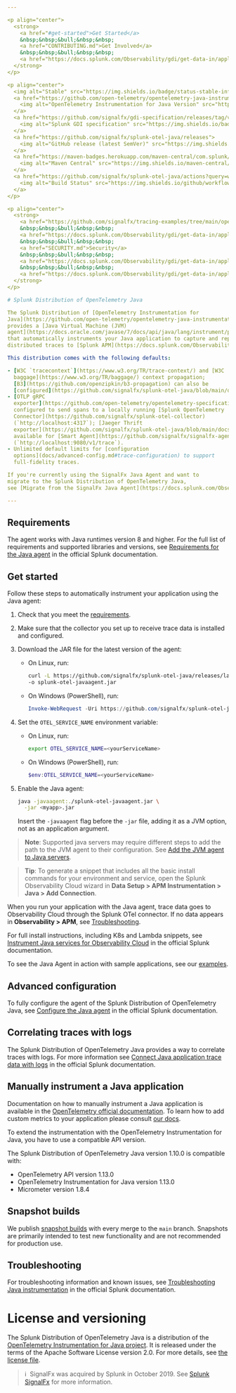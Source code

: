 ```yaml
---

<p align="center">
  <strong>
    <a href="#get-started">Get Started</a>
    &nbsp;&nbsp;&bull;&nbsp;&nbsp;
    <a href="CONTRIBUTING.md">Get Involved</a>
    &nbsp;&nbsp;&bull;&nbsp;&nbsp;
    <a href="https://docs.splunk.com/Observability/gdi/get-data-in/application/java/troubleshooting/migrate-signalfx-java-agent-to-otel.html">Migrate from SignalFx Java Agent</a>
  </strong>
</p>

<p align="center">
  <img alt="Stable" src="https://img.shields.io/badge/status-stable-informational?style=for-the-badge">
  <a href="https://github.com/open-telemetry/opentelemetry-java-instrumentation/releases/tag/v1.13.0">
    <img alt="OpenTelemetry Instrumentation for Java Version" src="https://img.shields.io/badge/otel-1.13.0-blueviolet?style=for-the-badge">
  </a>
  <a href="https://github.com/signalfx/gdi-specification/releases/tag/v1.2.0">
    <img alt="Splunk GDI specification" src="https://img.shields.io/badge/GDI-1.2.0-blueviolet?style=for-the-badge">
  </a>
  <a href="https://github.com/signalfx/splunk-otel-java/releases">
    <img alt="GitHub release (latest SemVer)" src="https://img.shields.io/github/v/release/signalfx/splunk-otel-java?include_prereleases&style=for-the-badge">
  </a>
  <a href="https://maven-badges.herokuapp.com/maven-central/com.splunk/splunk-otel-javaagent">
    <img alt="Maven Central" src="https://img.shields.io/maven-central/v/com.splunk/splunk-otel-javaagent?style=for-the-badge">
  </a>
  <a href="https://github.com/signalfx/splunk-otel-java/actions?query=workflow%3A%22CI+build%22">
    <img alt="Build Status" src="https://img.shields.io/github/workflow/status/signalfx/splunk-otel-java/CI%20build?style=for-the-badge">
  </a>
</p>

<p align="center">
  <strong>
    <a href="https://github.com/signalfx/tracing-examples/tree/main/opentelemetry-tracing/opentelemetry-java-tracing">Examples</a>
    &nbsp;&nbsp;&bull;&nbsp;&nbsp;
    <a href="https://docs.splunk.com/Observability/gdi/get-data-in/application/java/splunk-java-otel-distribution.html">About the distribution</a>
    &nbsp;&nbsp;&bull;&nbsp;&nbsp;
    <a href="SECURITY.md">Security</a>
    &nbsp;&nbsp;&bull;&nbsp;&nbsp;
    <a href="https://docs.splunk.com/Observability/gdi/get-data-in/application/java/java-otel-requirements.html">Supported Libraries</a>
    &nbsp;&nbsp;&bull;&nbsp;&nbsp;
    <a href="https://docs.splunk.com/Observability/gdi/get-data-in/application/java/troubleshooting/common-java-troubleshooting.html">Troubleshooting</a>
  </strong>
</p>

# Splunk Distribution of OpenTelemetry Java

The Splunk Distribution of [OpenTelemetry Instrumentation for
Java](https://github.com/open-telemetry/opentelemetry-java-instrumentation)
provides a [Java Virtual Machine (JVM)
agent](https://docs.oracle.com/javase/7/docs/api/java/lang/instrument/package-summary.html)
that automatically instruments your Java application to capture and report
distributed traces to [Splunk APM](https://docs.splunk.com/Observability/apm/intro-to-apm.html).

This distribution comes with the following defaults:

- [W3C `tracecontext`](https://www.w3.org/TR/trace-context/) and [W3C
  baggage](https://www.w3.org/TR/baggage/) context propagation;
  [B3](https://github.com/openzipkin/b3-propagation) can also be
  [configured](https://github.com/signalfx/splunk-otel-java/blob/main/docs/advanced-config.md#trace-propagation-configuration).
- [OTLP gRPC
  exporter](https://github.com/open-telemetry/opentelemetry-specification/blob/main/specification/protocol/README.md)
  configured to send spans to a locally running [Splunk OpenTelemetry
  Connector](https://github.com/signalfx/splunk-otel-collector)
  (`http://localhost:4317`); [Jaeger Thrift
  exporter](https://github.com/signalfx/splunk-otel-java/blob/main/docs/advanced-config.md#trace-exporters)
  available for [Smart Agent](https://github.com/signalfx/signalfx-agent)
  (`http://localhost:9080/v1/trace`).
- Unlimited default limits for [configuration
  options](docs/advanced-config.md#trace-configuration) to support
  full-fidelity traces.

If you're currently using the SignalFx Java Agent and want to
migrate to the Splunk Distribution of OpenTelemetry Java,
see [Migrate from the SignalFx Java Agent](https://docs.splunk.com/Observability/gdi/get-data-in/application/java/troubleshooting/migrate-signalfx-java-agent-to-otel.html).

---
```


<!-- Comments, spacing, empty and new lines in the section below are intentional, please do not modify them! -->
<!--DEV_DOCS_WARNING-->

## Requirements

The agent works with Java runtimes version 8 and higher. For the full list of requirements and supported libraries and versions, see [Requirements for the Java agent](https://docs.splunk.com/Observability/gdi/get-data-in/application/java/java-otel-requirements.html) in the official Splunk documentation.

## Get started

Follow these steps to automatically instrument your application using the Java agent:

1.  Check that you meet the [requirements](#requirements).

2.  Make sure that the collector you set up to receive trace data is installed and configured.

3.  Download the JAR file for the latest version of the agent:

    -   On Linux, run:

        ```bash
        curl -L https://github.com/signalfx/splunk-otel-java/releases/latest/download/splunk-otel-javaagent.jar \
        -o splunk-otel-javaagent.jar
        ```

    -   On Windows (PowerShell), run:

        ```powershell
        Invoke-WebRequest -Uri https://github.com/signalfx/splunk-otel-java/releases/latest/download/splunk-otel-javaagent.jar -OutFile splunk-otel-javaagent.jar
        ```

4.  Set the `OTEL_SERVICE_NAME` environment variable:

    -   On Linux, run:

        ```bash
        export OTEL_SERVICE_NAME=<yourServiceName>
        ```

    -   On Windows (PowerShell), run:

        ```powershell
        $env:OTEL_SERVICE_NAME=<yourServiceName>
        ```

5.  Enable the Java agent:

    ```bash
    java -javaagent:./splunk-otel-javaagent.jar \
      -jar <myapp>.jar
    ```

    Insert the `-javaagent` flag before the `-jar` file, adding it as a JVM option, not as an application argument.

> **Note**: Supported java servers may require different steps to add the path to the JVM agent to their configuration. See [Add the JVM agent to Java servers](./docs/server-instructions.md).

> **Tip**: To generate a snippet that includes all the basic install commands for your environment and service, open the Splunk Observability Cloud wizard in **Data Setup > APM Instrumentation > Java > Add Connection**.

When you run your application with the Java agent, trace data goes to Observability Cloud through the Splunk OTel connector. If no data
appears in **Observability > APM**, see [Troubleshooting](#troubleshooting).

For full install instructions, including K8s and Lambda snippets, see [Instrument Java services for Observability Cloud](https://docs.splunk.com/Observability/gdi/get-data-in/application/java/get-started.html) in the official Splunk documentation.

To see the Java Agent in action with sample applications, see our
[examples](https://github.com/signalfx/tracing-examples/tree/main/opentelemetry-tracing/opentelemetry-java-tracing).

## Advanced configuration

To fully configure the agent of the Splunk Distribution of OpenTelemetry Java, see [Configure the Java agent](https://docs.splunk.com/Observability/gdi/get-data-in/application/java/configuration/advanced-java-otel-configuration.html) in the official Splunk documentation.

## Correlating traces with logs

The Splunk Distribution of OpenTelemetry Java provides a way to correlate traces with logs. For more information see [Connect Java application trace data with logs](https://docs.splunk.com/Observability/gdi/get-data-in/application/java/instrumentation/connect-traces-logs.html) in the official Splunk documentation.

## Manually instrument a Java application

Documentation on how to manually instrument a Java application is available in the 
[OpenTelemetry official documentation](https://github.com/open-telemetry/opentelemetry-java-instrumentation/blob/main/docs/manual-instrumentation.md).
To learn how to add custom metrics to your application please consult [our docs](docs/metrics.md#manual-instrumentation).

To extend the instrumentation with the OpenTelemetry Instrumentation for Java,
you have to use a compatible API version.

<!-- IMPORTANT: do not change comments or break those lines below -->
The Splunk Distribution of OpenTelemetry Java version <!--SPLUNK_VERSION-->1.10.0<!--SPLUNK_VERSION--> is compatible
with:

* OpenTelemetry API version <!--OTEL_VERSION-->1.13.0<!--OTEL_VERSION-->
* OpenTelemetry Instrumentation for Java version <!--OTEL_INSTRUMENTATION_VERSION-->1.13.0<!--OTEL_INSTRUMENTATION_VERSION-->
* Micrometer version 1.8.4

## Snapshot builds

We publish [snapshot builds](https://oss.sonatype.org/content/repositories/snapshots/com/splunk/splunk-otel-javaagent/1.10.0-SNAPSHOT/)
with every merge to the `main` branch. Snapshots are primarily intended to test new functionality and are not recommended
for production use.

## Troubleshooting

For troubleshooting information and known issues, see [Troubleshooting Java instrumentation](https://docs.splunk.com/Observability/gdi/get-data-in/application/java/troubleshooting/common-java-troubleshooting.html) in the official Splunk documentation.

# License and versioning

The Splunk Distribution of OpenTelemetry Java is a distribution of the [OpenTelemetry Instrumentation for Java project](https://github.com/open-telemetry/opentelemetry-java-instrumentation). It is released under the terms of the Apache Software License version 2.0. For more details, see [the license file](./LICENSE).

>ℹ️&nbsp;&nbsp;SignalFx was acquired by Splunk in October 2019. See [Splunk SignalFx](https://www.splunk.com/en_us/investor-relations/acquisitions/signalfx.html) for more information.
